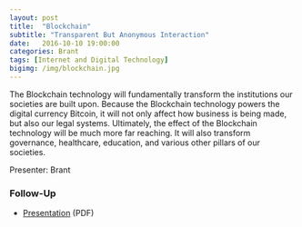 ```yaml
---
layout: post
title:  "Blockchain"
subtitle: "Transparent But Anonymous Interaction"
date:   2016-10-10 19:00:00
categories: Brant
tags: [Internet and Digital Technology]
bigimg: /img/blockchain.jpg
---
```


The Blockchain technology will fundamentally transform the institutions our societies are built upon. Because the Blockchain technology powers the digital currency Bitcoin, it will not only affect how business is being made, but also our legal systems. Ultimately, the effect of the Blockchain technology will be much more far reaching. It will also transform governance, healthcare, education, and various other pillars of our societies.

Presenter: Brant

### Follow-Up

* [Presentation](/assets/present/2016/blockchain.pdf) (PDF) 
